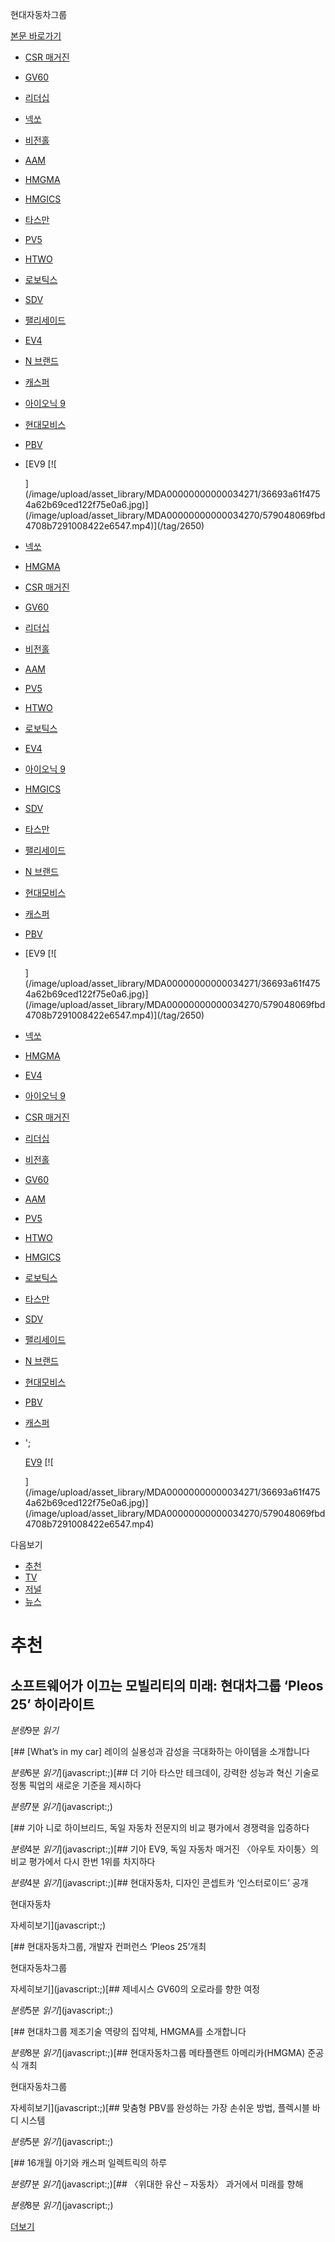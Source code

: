 현대자동차그룹






[본문 바로가기](#container)




* [CSR 매거진](https://csr-magazine.hyundaimotorgroup.com )
* [GV60](/tag/1182)
* [리더십](/about-us/leadership)

* [넥쏘](/tag/884)
* [비전홀](/tag/2745)
* [AAM](/tag/2369)
* [HMGMA](/tag/3206)
* [HMGICS](/tag/1477)
* [타스만](/tag/3019)

* [PV5](/tag/2862)
* [HTWO](/tag/1008)
* [로보틱스](/tag/1021)

* [SDV](/tag/2465)
* [팰리세이드](/tag/878)
* [EV4](/tag/2844)
* [N 브랜드](/tag/2668)
* [캐스퍼](/tag/933)
* [아이오닉 9](/tag/3020)

* [현대모비스](/tag/756)
* [PBV](/tag/1012)
* [EV9
  [![

  ](/image/upload/asset_library/MDA00000000000034271/36693a61f4754a62b69ced122f75e0a6.jpg)](/image/upload/asset_library/MDA00000000000034270/579048069fbd4708b7291008422e6547.mp4)](/tag/2650)

* [넥쏘](/tag/884)
* [HMGMA](/tag/3206)

* [CSR 매거진](https://csr-magazine.hyundaimotorgroup.com )
* [GV60](/tag/1182)
* [리더십](/about-us/leadership)
* [비전홀](/tag/2745)

* [AAM](/tag/2369)
* [PV5](/tag/2862)
* [HTWO](/tag/1008)
* [로보틱스](/tag/1021)

* [EV4](/tag/2844)
* [아이오닉 9](/tag/3020)

* [HMGICS](/tag/1477)
* [SDV](/tag/2465)
* [타스만](/tag/3019)
* [팰리세이드](/tag/878)
* [N 브랜드](/tag/2668)

* [현대모비스](/tag/756)
* [캐스퍼](/tag/933)
* [PBV](/tag/1012)
* [EV9
  [![

  ](/image/upload/asset_library/MDA00000000000034271/36693a61f4754a62b69ced122f75e0a6.jpg)](/image/upload/asset_library/MDA00000000000034270/579048069fbd4708b7291008422e6547.mp4)](/tag/2650)

* [넥쏘](/tag/884)
* [HMGMA](/tag/3206)
* [EV4](/tag/2844)
* [아이오닉 9](/tag/3020)

* [CSR 매거진](https://csr-magazine.hyundaimotorgroup.com )
* [리더십](/about-us/leadership)
* [비전홀](/tag/2745)
* [GV60](/tag/1182)
* [AAM](/tag/2369)
* [PV5](/tag/2862)
* [HTWO](/tag/1008)

* [HMGICS](/tag/1477)
* [로보틱스](/tag/1021)
* [타스만](/tag/3019)
* [SDV](/tag/2465)
* [팰리세이드](/tag/878)
* [N 브랜드](/tag/2668)
* [현대모비스](/tag/756)
* [PBV](/tag/1012)
* [캐스퍼](/tag/933)
* ';

  [EV9](/tag/2650)
  [![

  ](/image/upload/asset_library/MDA00000000000034271/36693a61f4754a62b69ced122f75e0a6.jpg)](/image/upload/asset_library/MDA00000000000034270/579048069fbd4708b7291008422e6547.mp4)

다음보기



* [추천](/main/mainRecommend)
* [TV](/main/mainTv?tabYn=Y)
* [저널](/main/mainJournal?tabYn=Y)
* [뉴스](/news/newsMain)




# 추천

## 소프트웨어가 이끄는 모빌리티의 미래: 현대차그룹 ‘Pleos 25’ 하이라이트

*분량*9분 *읽기*



[## [What’s in my car] 레이의 실용성과 감성을 극대화하는 아이템을 소개합니다

*분량*6분 *읽기*](javascript:;)[## 더 기아 타스만 테크데이, 강력한 성능과 혁신 기술로 정통 픽업의 새로운 기준을 제시하다

*분량*7분 *읽기*](javascript:;)



[## 기아 니로 하이브리드, 독일 자동차 전문지의 비교 평가에서 경쟁력을 입증하다

*분량*4분 *읽기*](javascript:;)[## 기아 EV9, 독일 자동차 매거진 〈아우토 자이퉁〉의 비교 평가에서 다시 한번 1위를 차지하다

*분량*4분 *읽기*](javascript:;)[## 현대자동차, 디자인 콘셉트카 ‘인스터로이드’ 공개

현대자동차

 자세히보기](javascript:;)

[## 현대자동차그룹, 개발자 컨퍼런스 ‘Pleos 25’개최

현대자동차그룹

 자세히보기](javascript:;)[## 제네시스 GV60의 오로라를 향한 여정

*분량*5분 *읽기*](javascript:;)

[## 현대차그룹 제조기술 역량의 집약체, HMGMA를 소개합니다

*분량*8분 *읽기*](javascript:;)[## 현대자동차그룹 메타플랜트 아메리카(HMGMA) 준공식 개최

현대자동차그룹

 자세히보기](javascript:;)[## 맞춤형 PBV를 완성하는 가장 손쉬운 방법, 플렉시블 바디 시스템

*분량*5분 *읽기*](javascript:;)

[## 16개월 아기와 캐스퍼 일렉트릭의 하루

*분량*7분 *읽기*](javascript:;)[## 〈위대한 유산 – 자동차〉 과거에서 미래를 향해

*분량*8분 *읽기*](javascript:;)

[더보기](javascript:;)
